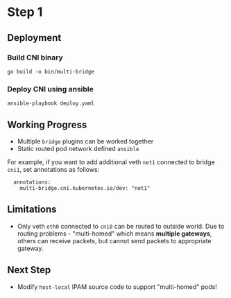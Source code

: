# Step 1

## Deployment 

### Build CNI binary 

```
go build -o bin/multi-bridge 
```

### Deploy CNI using ansible 

```
ansible-playbook deploy.yaml 
```

## Working Progress 

- Multiple `bridge` plugins can be worked together 
- Static routed pod network defined `ansible` 

For example, if you want to add additional veth `net1` connected to bridge `cni1`, set annotations as follows:
```  
  annotations: 
    multi-bridge.cni.kubernetes.io/dev: "net1"
```

## Limitations 

- Only veth `eth0` connected to `cni0` can be routed to outside world. Due to routing problems - "multi-homed" which means **multiple gateways**, others can receive packets, but cannot send packets to appropriate gateway. 

## Next Step 

- Modify `host-local` IPAM source code to support "multi-homed" pods! 
